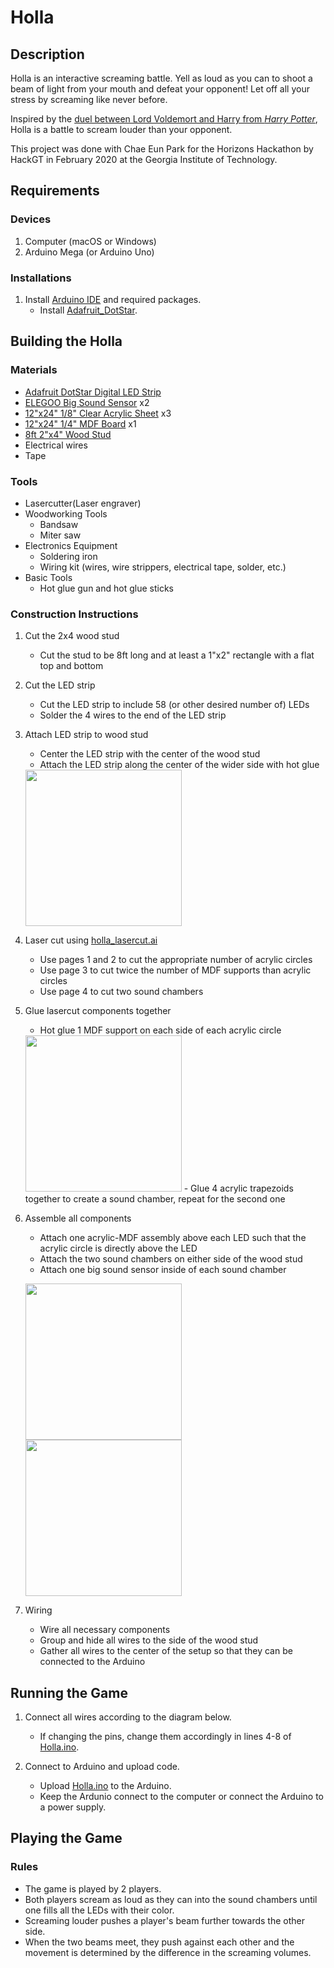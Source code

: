 # Holla
## Description
Holla is an interactive screaming battle. Yell as loud as you can to shoot a beam of light from your mouth and defeat your opponent! Let off all your stress by screaming like never before.

Inspired by the [duel between Lord Voldemort and Harry from *Harry Potter*](https://www.youtube.com/watch?v=ImQAFLaRpfQ), Holla is a battle to scream louder than your opponent.

This project was done with Chae Eun Park for the Horizons Hackathon by HackGT in February 2020 at the Georgia Institute of Technology.

## Requirements
### Devices
1. Computer (macOS or Windows)
2. Arduino Mega (or Arduino Uno)

### Installations
1. Install [Arduino IDE](https://www.arduino.cc/en/main/software) and required packages.
   - Install [Adafruit_DotStar](https://github.com/adafruit/Adafruit_DotStar).

## Building the Holla
### Materials
- [Adafruit DotStar Digital LED Strip](https://www.adafruit.com/product/2238?length=2)
- [ELEGOO Big Sound Sensor](https://www.amazon.com/ELEGOO-Upgraded-Tutorial-Compatible-MEGA2560/dp/B01MG49ZQ5/ref=sr_1_3?crid=2UP2H4601WJWQ&keywords=37+sensor+kit&qid=1572128556&sprefix=37+sens,aps,164&sr=8-3) x2
- [12"x24" 1/8" Clear Acrylic Sheet](https://www.amazon.com/Source-Thick-Inches-Acrylic-Plexiglass/dp/B01FEF0VQI/ref=pd_sbs_229_t_1/144-1796961-3528918?_encoding=UTF8&pd_rd_i=B004DYW31I&pd_rd_r=23722ac3-ba96-430e-a6e7-02854eb94f7d&pd_rd_w=Cj4qd&pd_rd_wg=jLJDG&pf_rd_p=5cfcfe89-300f-47d2-b1ad-a4e27203a02a&pf_rd_r=2B4SK5NH2PXG9KRQPDEN&refRID=2B4SK5NH2PXG9KRQPDEN&th=1) x3
- [12"x24" 1/4" MDF Board](https://www.homedepot.com/p/Medium-Density-Fiberboard-Common-1-4-in-x-2-ft-x-4-ft-Actual-0-216-in-x-23-75-in-x-47-75-in-1508104/202089069) x1
- [8ft 2"x4" Wood Stud](https://www.homedepot.com/p/2-in-x-4-in-x-96-in-Premium-Kiln-Dried-Whitewood-Stud-161640/202091220)
- Electrical wires
- Tape

### Tools
- Lasercutter(Laser engraver)
- Woodworking Tools
  - Bandsaw
  - Miter saw
- Electronics Equipment
  - Soldering iron
  - Wiring kit (wires, wire strippers, electrical tape, solder, etc.)
- Basic Tools
  - Hot glue gun and hot glue sticks

### Construction Instructions
1. Cut the 2x4 wood stud
   - Cut the stud to be 8ft long and at least a 1"x2" rectangle with a flat top and bottom
2. Cut the LED strip
   - Cut the LED strip to include 58 (or other desired number of) LEDs
   - Solder the 4 wires to the end of the LED strip
3. Attach LED strip to wood stud
   - Center the LED strip with the center of the wood stud
   - Attach the LED strip along the center of the wider side with hot glue
   
   <img src="IMG_0502.png" height="250">
4. Laser cut using [holla_lasercut.ai](holla_lasercut.ai)
   - Use pages 1 and 2 to cut the appropriate number of acrylic circles
   - Use page 3 to cut twice the number of MDF supports than acrylic circles
   - Use page 4 to cut two sound chambers
5. Glue lasercut components together
   - Hot glue 1 MDF support on each side of each acrylic circle
   
   <img src="IMG_0506.png" height="250">
   - Glue 4 acrylic trapezoids together to create a sound chamber, repeat for the second one
6. Assemble all components
   - Attach one acrylic-MDF assembly above each LED such that the acrylic circle is directly above the LED
   - Attach the two sound chambers on either side of the wood stud
   - Attach one big sound sensor inside of each sound chamber
   
   <img src="IMG_0509.png" height="250"> <img src="IMG_0515.png" height="250">
7. Wiring
   - Wire all necessary components
   - Group and hide all wires to the side of the wood stud
   - Gather all wires to the center of the setup so that they can be connected to the Arduino

## Running the Game
1. Connect all wires according to the diagram below.
   - If changing the pins, change them accordingly in lines 4-8 of [Holla.ino](Holla/Holla.ino).
   
2. Connect to Arduino and upload code.
   - Upload [Holla.ino](Holla/Holla.ino) to the Arduino.
   - Keep the Ardunio connect to the computer or connect the Arduino to a power supply.

## Playing the Game
### Rules
- The game is played by 2 players.
- Both players scream as loud as they can into the sound chambers until one fills all the LEDs with their color.
- Screaming louder pushes a player's beam further towards the other side.
- When the two beams meet, they push against each other and the movement is determined by the difference in the screaming volumes.
